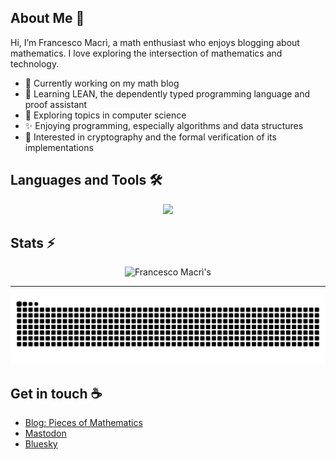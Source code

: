 ## About Me :bust_in_silhouette:

Hi, I’m Francesco Macrì, a math enthusiast who enjoys blogging about mathematics. I love exploring the intersection of mathematics and technology.

- :telescope: Currently working on my math blog
- :seedling: Learning LEAN, the dependently typed programming language and proof assistant
- :nut_and_bolt: Exploring topics in computer science
- :sparkles: Enjoying programming, especially algorithms and data structures
- :closed_lock_with_key: Interested in cryptography and the formal verification of its implementations
      
## Languages and Tools :hammer_and_wrench:

<p align="center">
  <img src="https://skillicons.dev/icons?i=python,octave,matlab,anaconda,latex,vscode" />
</p>

## Stats :zap:

<div align=center>

  <img width=390 src="https://github-readme-streak-stats.herokuapp.com/?user=francescomacri&theme=transparent&count_private=true&border_radius=10&locale=en" alt="Francesco Macrì's" />
  
</div>

<hr>

![Snake Animation](https://github.com/francescomacri/francescomacri/blob/manual-run-output/docker/github-contribution-grid-snake-dark.svg)

## Get in touch :coffee:

- [Blog: Pieces of Mathematics](https://www.piecesofmathematics.com)
- [Mastodon](https://mathstodon.xyz/@pieces_of_mathematics)
- [Bluesky](https://bsky.app/profile/pcsofmath.bsky.social)


<!--



  <img width=390 src="https://github-readme-stats.vercel.app/api?username=francescomacri&theme=transparent&count_private=true&show_icons=true&rank_icon=github&locale=en" alt="Francesco Macrì's GitHub Stats" />
  
<img width=325 src="https://github-readme-stats.vercel.app/api/top-langs?username=francescomacri&theme=transparent&layout=donut&hide=css&langs_count=8&border_radius=10&show_icons=true&locale=en" alt="Francesco Macrì's Most Used Languages" />

-->
